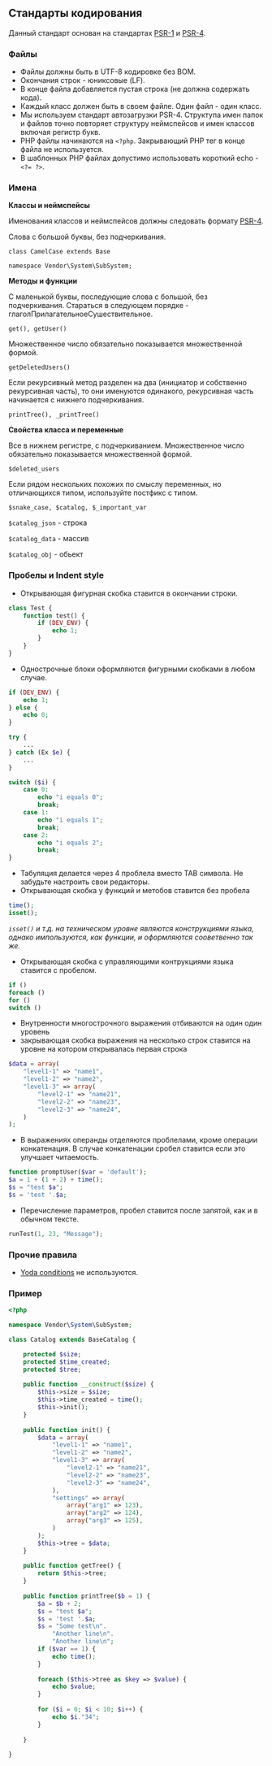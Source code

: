 ## Стандарты кодирования

Данный стандарт основан на стандартах [PSR-1](http://www.php-fig.org/psr/psr-1/) и [PSR-4](http://www.php-fig.org/psr/psr-4/).

### Файлы

- Файлы должны быть в UTF-8 кодировке без BOM.
- Окончания строк - юниксовые (LF).
- В конце файла добавляется пустая строка (не должна содержать кода).
- Каждый класс должен быть в своем файле. Один файл - один класс.
- Мы используем стандарт автозагрузки PSR-4. Структупа имен папок и файлов точно повторяет структуру неймспейсов и имен классов включая регистр букв.
- PHP файлы начинаются на `<?php`. Закрывающий PHP тег в конце файла не используется.
- В шаблонных PHP файлах допустимо использовать короткий echo - `<?= ?>`.

### Имена

**Классы и неймспейсы**

Именования классов и неймспейсов должны следовать формату [PSR-4](http://www.php-fig.org/psr/psr-4/).

Слова с большой буквы, без подчеркивания.

`class CamelCase extends Base`

`namespace Vendor\System\SubSystem;`

**Методы и функции**

С маленькой буквы, последующие слова с большой, без подчеркивания.
Стараться в следующем порядке - глаголПрилагательноеСушествительное.

`get(), getUser()`

Множественное число обязательно показывается множественной формой.

`getDeletedUsers()`

Если рекурсивный метод разделен на два (инициатор и собственно рекурсивная часть), то они именуются одинакого, рекурсивная часть начинается с нижнего подчеркивания.

`printTree(), _printTree()`

**Свойства класса и переменные**

Все в нижнем регистре, с подчеркиванием.
Множественное число обязательно показывается множественной формой.

`$deleted_users`

Если рядом нескольких похожих по смыслу переменных, но отличающихся типом, используйте постфикс с типом.

`$snake_case, $catalog, $_important_var`

`$catalog_json` - строка

`$catalog_data` - массив

`$catalog_obj` - обьект


### Пробелы и Indent style

- Открывающая фигурная скобка ставится в окончании строки.

```php
class Test {
    function test() {
        if (DEV_ENV) {
    	    echo 1;
        }
    }
}
```
- Однострочные блоки оформляются фигурными скобками в любом случае.

```php
if (DEV_ENV) {
    echo 1;
} else {
    echo 0;
}

try {
    ...
} catch (Ex $e) {
    ...
}

switch ($i) {
    case 0:
        echo "i equals 0";
        break;
    case 1:
        echo "i equals 1";
        break;
    case 2:
        echo "i equals 2";
        break;
}

```


- Табуляция делается через 4 проблела вместо TAB символа. Не забудьте настроить свои редакторы.
- Открывающая скобка у функций и метобов ставится без пробела

```php
time();
isset();
```

*`isset()` и т.д. на техническом уровне являются конструкциями языка, однако импользуются, как функции, и оформляются сооветвенно так же.*

- Открывающая скобка с управляющими контрукциями языка ставится с пробелом.

```php
if ()
foreach ()
for ()
switch ()
```

- Внутренности многострочного выражения отбиваются на один один уровень
- закрывающая скобка выражения на несколько строк ставится на уровне на котором открывалась первая строка

```php
$data = array(
    "level1-1" => "name1",
    "level1-2" => "name2",
    "level1-3" => array(
        "level2-1" => "name21",
        "level2-2" => "name23",
        "level2-3" => "name24",
    )
);
```

- В выражениях операнды отделяются проблелами, кроме операции конкатенация. В случае конкатенации сробел ставится если это улучшает читаемость.

```php
function promptUser($var = 'default');
$a = 1 + (1 + 2) + time();
$s = "test $a";
$s = 'test '.$a;
```

- Перечисление параметров, пробел ставится после запятой, как и в обычном тексте.

```php
runTest(1, 23, "Message");
```

### Прочие правила

- [Yoda conditions](https://en.wikipedia.org/wiki/Yoda_conditions) не используются.

### Пример

```php
<?php

namespace Vendor\System\SubSystem;

class Catalog extends BaseCatalog {

	protected $size;
    protected $time_created;
    protected $tree;
    
    public function __construct($size) {
    	$this->size = $size;
        $this->time_created = time();
        $this->init();
    }
    
    public function init() {
    	$data = array(
			"level1-1" => "name1",
            "level1-2" => "name2",
            "level1-3" => array(
            	"level2-1" => "name21",
                "level2-2" => "name23",
                "level2-3" => "name24",
            ),
            "settings" => array(
            	array("arg1" => 123),
            	array("arg2" => 124),
            	array("arg3" => 125),
            )
        );
        $this->tree = $data;
    }
    
    public function getTree() {
    	return $this->tree;
    }
    
	public function printTree($b = 1) {
    	$a = $b + 2;
        $s = "test $a";
        $s = 'test '.$a;
        $s = "Some test\n".
        	"Another line\n".
            "Another line\n";
    	if ($var == 1) {
        	echo time();
        }
        
    	foreach ($this->tree as $key => $value) {
        	echo $value;
        }
        
        for ($i = 0; $i < 10; $i++) {
        	echo $i."34";
        }
        
    }
    
}


```

